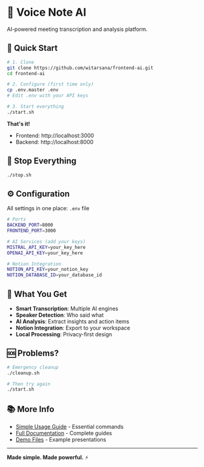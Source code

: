 # 🎯 Voice Note AI

AI-powered meeting transcription and analysis platform.

## 🚀 Quick Start

```bash
# 1. Clone
git clone https://github.com/witarsana/frontend-ai.git
cd frontend-ai

# 2. Configure (first time only)
cp .env.master .env
# Edit .env with your API keys

# 3. Start everything
./start.sh
```

**That's it!** 

- Frontend: http://localhost:3000
- Backend: http://localhost:8000

## 🛑 Stop Everything

```bash
./stop.sh
```

## ⚙️ Configuration

All settings in one place: `.env` file

```bash
# Ports
BACKEND_PORT=8000
FRONTEND_PORT=3000

# AI Services (add your keys)
MISTRAL_API_KEY=your_key_here
OPENAI_API_KEY=your_key_here

# Notion Integration
NOTION_API_KEY=your_notion_key
NOTION_DATABASE_ID=your_database_id
```

## 📁 What You Get

- **Smart Transcription**: Multiple AI engines
- **Speaker Detection**: Who said what
- **AI Analysis**: Extract insights and action items  
- **Notion Integration**: Export to your workspace
- **Local Processing**: Privacy-first design

## 🆘 Problems?

```bash
# Emergency cleanup
./cleanup.sh

# Then try again
./start.sh
```

## 📚 More Info

- [Simple Usage Guide](SIMPLE_USAGE.md) - Essential commands
- [Full Documentation](docs/) - Complete guides
- [Demo Files](demo/) - Example presentations

---

**Made simple. Made powerful.** ⚡
